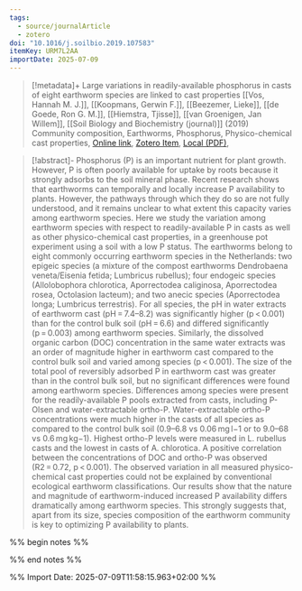```yaml
---
tags:
  - source/journalArticle
  - zotero
doi: "10.1016/j.soilbio.2019.107583"
itemKey: URM7L2AA
importDate: 2025-07-09
---
```

>[!metadata]+
> Large variations in readily-available phosphorus in casts of eight earthworm species are linked to cast properties
> [[Vos, Hannah M. J.]], [[Koopmans, Gerwin F.]], [[Beezemer, Lieke]], [[de Goede, Ron G. M.]], [[Hiemstra, Tjisse]], [[van Groenigen, Jan Willem]], 
> [[Soil Biology and Biochemistry (journal)]] (2019)
> Community composition, Earthworms, Phosphorus, Physico-chemical cast properties, 
> [Online link](https://www.sciencedirect.com/science/article/pii/S0038071719302470), [Zotero Item](zotero://select/library/items/URM7L2AA), [Local (PDF)](file://C:/Users/aburg/Documents/references/zotero/storage/HXMTPVSA/Vos2019_Largevariationsa.pdf), 

>[!abstract]-
>Phosphorus (P) is an important nutrient for plant growth. However, P is often poorly available for uptake by roots because it strongly adsorbs to the soil mineral phase. Recent research shows that earthworms can temporally and locally increase P availability to plants. However, the pathways through which they do so are not fully understood, and it remains unclear to what extent this capacity varies among earthworm species. Here we study the variation among earthworm species with respect to readily-available P in casts as well as other physico-chemical cast properties, in a greenhouse pot experiment using a soil with a low P status. The earthworms belong to eight commonly occurring earthworm species in the Netherlands: two epigeic species (a mixture of the compost earthworms Dendrobaena veneta/Eisenia fetida; Lumbricus rubellus); four endogeic species (Allolobophora chlorotica, Aporrectodea caliginosa, Aporrectodea rosea, Octolasion lacteum); and two anecic species (Aporrectodea longa; Lumbricus terrestris). For all species, the pH in water extracts of earthworm cast (pH = 7.4–8.2) was significantly higher (p < 0.001) than for the control bulk soil (pH = 6.6) and differed significantly (p = 0.003) among earthworm species. Similarly, the dissolved organic carbon (DOC) concentration in the same water extracts was an order of magnitude higher in earthworm cast compared to the control bulk soil and varied among species (p < 0.001). The size of the total pool of reversibly adsorbed P in earthworm cast was greater than in the control bulk soil, but no significant differences were found among earthworm species. Differences among species were present for the readily-available P pools extracted from casts, including P-Olsen and water-extractable ortho-P. Water-extractable ortho-P concentrations were much higher in the casts of all species as compared to the control bulk soil (0.9–6.8 vs 0.06 mg l−1 or to 9.0–68 vs 0.6 mg kg−1). Highest ortho-P levels were measured in L. rubellus casts and the lowest in casts of A. chlorotica. A positive correlation between the concentrations of DOC and ortho-P was observed (R2 = 0.72, p < 0.001). The observed variation in all measured physico-chemical cast properties could not be explained by conventional ecological earthworm classifications. Our results show that the nature and magnitude of earthworm-induced increased P availability differs dramatically among earthworm species. This strongly suggests that, apart from its size, species composition of the earthworm community is key to optimizing P availability to plants.

%% begin notes %%

%% end notes %%

%% Import Date: 2025-07-09T11:58:15.963+02:00 %%
